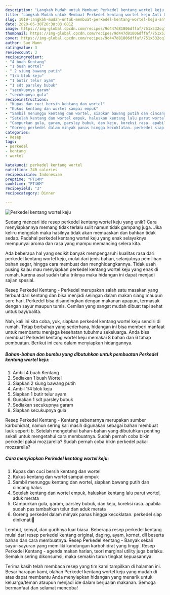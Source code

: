 ```yaml
---
description: "Langkah Mudah untuk Membuat Perkedel kentang wortel keju Anti Gagal"
title: "Langkah Mudah untuk Membuat Perkedel kentang wortel keju Anti Gagal"
slug: 1019-langkah-mudah-untuk-membuat-perkedel-kentang-wortel-keju-anti-gagal
date: 2020-05-30T20:38:03.081Z
image: https://img-global.cpcdn.com/recipes/9d447d81806dffaf/751x532cq70/perkedel-kentang-wortel-keju-foto-resep-utama.jpg
thumbnail: https://img-global.cpcdn.com/recipes/9d447d81806dffaf/751x532cq70/perkedel-kentang-wortel-keju-foto-resep-utama.jpg
cover: https://img-global.cpcdn.com/recipes/9d447d81806dffaf/751x532cq70/perkedel-kentang-wortel-keju-foto-resep-utama.jpg
author: Sue Mann
ratingvalue: 3
reviewcount: 3
recipeingredient:
- "4 buah Kentang"
- "1 buah Wortel"
- " 2 siung bawang putih"
- "1/4 blok keju"
- "1 butir telur ayam"
- "1 sdt parsley bubuk"
- "secukupnya garam"
- "secukupnya gula"
recipeinstructions:
- "Kupas dan cuci bersih kentang dan wortel"
- "Kukus kentang dan wortel sampai empuk"
- "Sambil menunggu kentang dan wortel, siapkan bawang putih dan cincang halus"
- "Setelah kentang dan wortel empuk, haluskan kentang lalu parut wortel, aduk merata"
- "Campurkan gula, garam, parsley bubuk, dan keju, koreksi rasa. apabila sudah pas tambahkan telur dan aduk merata"
- "Goreng perkedel dalam minyak panas hingga kecoklatan. perkedel siap dinikmati🙏"
categories:
- Resep
tags:
- perkedel
- kentang
- wortel

katakunci: perkedel kentang wortel 
nutrition: 240 calories
recipecuisine: Indonesian
preptime: "PT14M"
cooktime: "PT46M"
recipeyield: "3"
recipecategory: Dinner

---
```



![Perkedel kentang wortel keju](https://img-global.cpcdn.com/recipes/9d447d81806dffaf/751x532cq70/perkedel-kentang-wortel-keju-foto-resep-utama.jpg)

Sedang mencari ide resep perkedel kentang wortel keju yang unik? Cara menyiapkannya memang tidak terlalu sulit namun tidak gampang juga. Jika keliru mengolah maka hasilnya tidak akan memuaskan dan bahkan tidak sedap. Padahal perkedel kentang wortel keju yang enak selayaknya mempunyai aroma dan rasa yang mampu memancing selera kita.

Ada beberapa hal yang sedikit banyak mempengaruhi kualitas rasa dari perkedel kentang wortel keju, mulai dari jenis bahan, selanjutnya pemilihan bahan segar, hingga cara membuat dan menghidangkannya. Tidak usah pusing kalau mau menyiapkan perkedel kentang wortel keju yang enak di rumah, karena asal sudah tahu triknya maka hidangan ini dapat menjadi sajian spesial.

Resep Perkedel Kentang - Perkedel merupakan salah satu masakan yang terbuat dari kentang dan bisa menjadi selingan dalam makan siang maupun sore hari. Perkedel bisa disandingkan dengan makanan apapun, termasuk dengan sayur maupun tumis. Cemilan yang sangat mudah dibuat tapi sehat untuk bayi/balita.


Nah, kali ini kita coba, yuk, siapkan perkedel kentang wortel keju sendiri di rumah. Tetap berbahan yang sederhana, hidangan ini bisa memberi manfaat untuk membantu menjaga kesehatan tubuhmu sekeluarga. Anda bisa membuat Perkedel kentang wortel keju memakai 8 bahan dan 6 tahap pembuatan. Berikut ini cara dalam menyiapkan hidangannya.

<!--inarticleads1-->

##### Bahan-bahan dan bumbu yang dibutuhkan untuk pembuatan Perkedel kentang wortel keju:

1. Ambil 4 buah Kentang
1. Sediakan 1 buah Wortel
1. Siapkan  2 siung bawang putih
1. Ambil 1/4 blok keju
1. Siapkan 1 butir telur ayam
1. Gunakan 1 sdt parsley bubuk
1. Sediakan secukupnya garam
1. Siapkan secukupnya gula


Resep Perkedel Kentang - Kentang sebenarnya merupakan sumber karbohidrat, namun sering kali masih digunakan sebagai bahan membuat lauk seperti b. Setelah mengetahui bahan-bahan yang dibutuhkan penting sekali untuk mengetahui cara membuatnya. Sudah pernah coba bikin perkedel pakai mozzarella? Sudah pernah coba bikin perkedel pakai mozzarella? 

<!--inarticleads2-->

##### Cara menyiapkan Perkedel kentang wortel keju:

1. Kupas dan cuci bersih kentang dan wortel
1. Kukus kentang dan wortel sampai empuk
1. Sambil menunggu kentang dan wortel, siapkan bawang putih dan cincang halus
1. Setelah kentang dan wortel empuk, haluskan kentang lalu parut wortel, aduk merata
1. Campurkan gula, garam, parsley bubuk, dan keju, koreksi rasa. apabila sudah pas tambahkan telur dan aduk merata
1. Goreng perkedel dalam minyak panas hingga kecoklatan. perkedel siap dinikmati🙏


Lembut, kenyal, dan gurihnya luar biasa. Beberapa resep perkedel kentang mulai dari resep perkedel kentang original, daging, ayam, kornet, dll beserta bahan dan cara membuatnya. Resep Perkedel Kentang - Banyak sekali sayur-sayuran yang memiliki kandungan karbohidrat yang tinggi. Resep Perkedel Kentang - agenda makan harian, teori marginal utility juga berlaku. Semakin sering dikonsumsi, maka semakin turun tingkat kepuasannya. 

Terima kasih telah membaca resep yang tim kami tampilkan di halaman ini. Besar harapan kami, olahan Perkedel kentang wortel keju yang mudah di atas dapat membantu Anda menyiapkan hidangan yang menarik untuk keluarga/teman ataupun menjadi ide dalam berjualan makanan. Semoga bermanfaat dan selamat mencoba!
